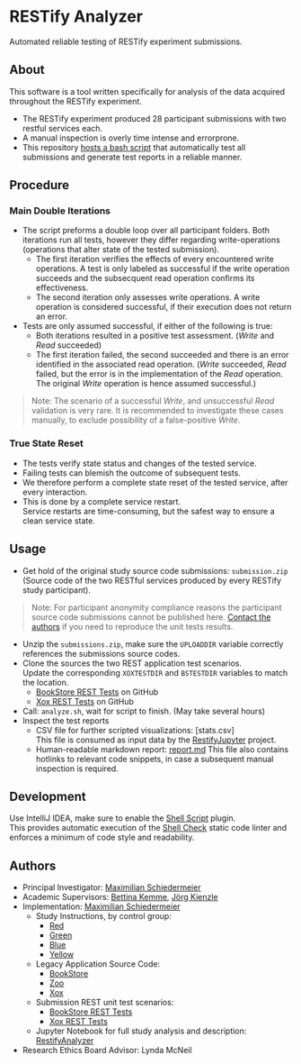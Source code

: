 # RESTify Analyzer

Automated reliable testing of RESTify experiment submissions.

## About

This software is a tool written specifically for analysis of the data acquired throughout the RESTify experiment.

 * The RESTify experiment produced 28 participant submissions with two restful services each.  
 * A manual inspection is overly time intense and errorprone.
 * This repository [hosts a bash script](analyze.sh) that automatically test all submissions and generate test reports in a reliable manner.

## Procedure

### Main Double Iterations

* The script preforms a double loop over all participant folders. Both iterations run all tests, however they differ regarding write-operations (operations that alter state of the tested submission).
  * The first iteration verifies the effects of every encountered write operations. A test is only labeled as successful if the write operation succeeds and the subsecquent read operation confirms its effectiveness.
  * The second iteration only assesses write operations. A write operation is considered successful, if their execution does not return an error.
* Tests are only assumed successful, if either of the following is true:
  * Both iterations resulted in a positive test assessment. (*Write* and *Read* succeeded)
  * The first iteration failed, the second succeeded and there is an error identified in the associated read operation. (*Write* succeeded, *Read* failed, but the error is in the implementation of the *Read* operation. The original *Write* operation is hence assumed successful.)

 > Note: The scenario of a successful *Write*, and unsuccessful *Read* validation is very rare. It is recommended to investigate these cases manually, to exclude possibility of a false-positive *Write*.

### True State Reset

 * The tests verify state status and changes of the tested service.
 * Failing tests can blemish the outcome of subsequent tests.
 * We therefore perform a complete state reset of the tested service, after every interaction.
 * This is done by a complete service restart.  
Service restarts are time-consuming, but the safest way to ensure a clean service state.

## Usage

 * Get hold of the original study source code submissions: ```submission.zip```  
(Source code of the two RESTful services produced by every RESTify study participant).  
 > Note: For participant anonymity compliance reasons the participant source code submissions cannot be published here. [Contact the authors](#authors) if you need to reproduce the unit tests results.
 * Unzip the ```submissions.zip```, make sure the ```UPLOADDIR``` variable correctly references the submissions source codes.
 * Clone the sources the two REST application test scenarios.  
Update the corresponding ```XOXTESTDIR``` and ```BSTESTDIR``` variables to match the location.
    * [BookStore REST Tests](https://github.com/m5c/BookStoreRestTest) on GitHub
    * [Xox REST Tests](https://github.com/m5c/XoxStudyRestTest) on GitHub
 * Call: ```analyze.sh```, wait for script to finish. (May take several hours)
 * Inspect the test reports
   * CSV file for further scripted visualizations: [stats.csv]  
This file is consumed as input data by the [RestifyJupyter](https://github.com/m5c/RestifyJupyter) project.
   * Human-readable markdown report: [report.md](report.md)
 This file also contains hotlinks to relevant code snippets, in case a subsequent manual inspection is required.

## Development

Use IntelliJ IDEA, make sure to enable the [Shell Script](https://plugins.jetbrains.com/plugin/13122-shell-script) plugin.  
This provides automatic execution of the [Shell Check](https://www.shellcheck.net/) static code linter and enforces a minimum of code style and readability.

## Authors

* Principal Investigator: [Maximilian Schiedermeier](https://www.cs.mcgill.ca/~mschie3/)
* Academic Supervisors: [Bettina Kemme](https://www.cs.mcgill.ca/~kemme/), [Jörg Kienzle](https://www.cs.mcgill.ca/~joerg/Home/Jorgs_Home.html)
* Implementation: [Maximilian Schiedermeier](https://github.com/m5c)
   * Study Instructions, by control group:
      * [Red](https://www.cs.mcgill.ca/~mschie3/red/restify-study/)
      * [Green](https://www.cs.mcgill.ca/~mschie3/green/restify-study/)
      * [Blue](https://www.cs.mcgill.ca/~mschie3/blue/restify-study/)
      * [Yellow](https://www.cs.mcgill.ca/~mschie3/yellow/restify-study/)
   * Legacy Application Source Code:
      * [BookStore](https://github.com/m5c/BookStoreInternals/tree/RESTifyStudy)
      * [Zoo](https://github.com/m5c/Zoo/tree/RESTifyStudy)
      * [Xox](https://github.com/m5c/XoxInternals/tree/RESTifyStudy)
   * Submission REST unit test scenarios:
     * [BookStore REST Tests](https://github.com/m5c/BookStoreRestTest)
     * [Xox REST Tests](https://github.com/m5c/XoxStudyRestTest)
   * Jupyter Notebook for full study analysis and description: [RestifyAnalyzer](https://github.com/m5c/RestifyAnalyzer)
* Research Ethics Board Advisor: Lynda McNeil